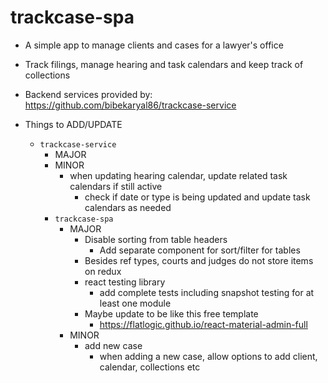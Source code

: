 # trackcase-spa

* A simple app to manage clients and cases for a lawyer's office
* Track filings, manage hearing and task calendars and keep track of collections
* Backend services provided by: https://github.com/bibekaryal86/trackcase-service

* Things to ADD/UPDATE
  * `trackcase-service`
    * MAJOR
    * MINOR
      * when updating hearing calendar, update related task calendars if still active
        * check if date or type is being updated and update task calendars as needed
    * `trackcase-spa`
      * MAJOR
        * Disable sorting from table headers
          * Add separate component for sort/filter for tables
        * Besides ref types, courts and judges do not store items on redux
        * react testing library
          * add complete tests including snapshot testing for at least one module
        * Maybe update to be like this free template
          * https://flatlogic.github.io/react-material-admin-full
      * MINOR
        * add new case
          * when adding a new case, allow options to add client, calendar, collections etc
